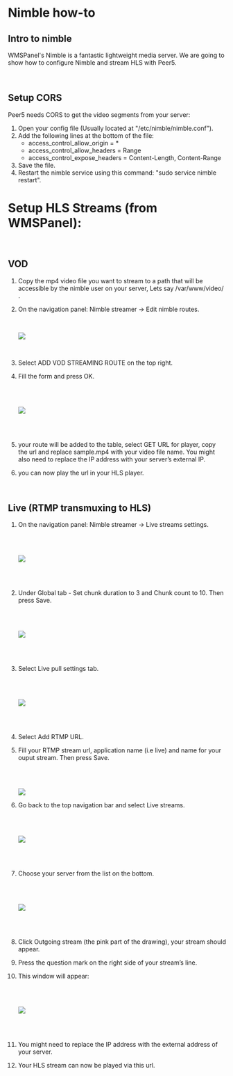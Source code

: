 # Nimble how-to

## Intro to nimble
WMSPanel's Nimble is a fantastic lightweight media server.
We are going to show how to configure Nimble and stream HLS with Peer5.

<br/>

## Setup CORS 
Peer5 needs CORS to get the video segments from your server:

1. Open your config file (Usually located at "/etc/nimble/nimble.conf").
2. Add the following lines at the bottom of the file:
	+ access_control_allow_origin = *
	+ access_control_allow_headers = Range
	+ access_control_expose_headers = Content-Length, Content-Range
3. Save the file.
4. Restart the nimble service using this command: "sudo service nimble restart".



# Setup HLS Streams (from WMSPanel):

<br/>

## VOD
1. Copy the mp4 video file you want to stream to a path that will be accessible by the nimble user on your server, Lets say /var/www/video/ .
2. On the navigation panel: Nimble streamer -> Edit nimble routes.

	
	<br/>
	
	![](https://github.com/Peer5/mkdocs-base/blob/master/docs/Guides/images/nimble/image01.png?raw=true)
	
	<br/>


3. Select ADD VOD STREAMING ROUTE on the top right.
4. Fill the form and press OK.

	<br/>
	<br/>

	![](https://github.com/Peer5/mkdocs-base/blob/master/docs/Guides/images/nimble/image00.png?raw=true)

	<br/>
	<br/>

5. your route will be added to the table, select GET URL for player, copy the url and replace sample.mp4 with your video file name. You might also need to replace the IP address with your server’s external IP.
6. you can now play the url in your HLS player.

<br/>
	
## Live (RTMP transmuxing to HLS)

1. On the navigation panel: Nimble streamer -> Live streams settings.

	<br/>
	<br/>

	![](https://github.com/Peer5/mkdocs-base/blob/master/docs/Guides/images/nimble/image03.png?raw=true)
	
	<br/>
	<br/>


2. Under Global tab -  Set chunk duration to 3 and Chunk count to 10. Then press Save.

	<br/>
	<br/>


	![](https://github.com/Peer5/mkdocs-base/blob/master/docs/Guides/images/nimble/image06.png?raw=true)

	<br/>
	<br/>


3. Select Live pull settings tab.

	<br/>
	<br/>

	![](https://github.com/Peer5/mkdocs-base/blob/master/docs/Guides/images/nimble/image05.png?raw=true)

	<br/>
	<br/>

4. Select Add RTMP URL.
5. Fill your RTMP stream url, application name (i.e live) and name for your ouput stream. Then press Save.
	
	<br/>
	<br/>


	![](https://github.com/Peer5/mkdocs-base/blob/master/docs/Guides/images/nimble/image07.png?raw=true)



6. Go back to the top navigation bar and select Live streams.

	<br/>
	<br/>

	![](https://github.com/Peer5/mkdocs-base/blob/master/docs/Guides/images/nimble/image04.png?raw=true)

	<br/>
	<br/>

7. Choose your server from the list on the bottom.

	<br/>
	<br/>

	![](https://github.com/Peer5/mkdocs-base/blob/master/docs/Guides/images/nimble/image08.png?raw=true)

	<br/>
	<br/>

8. Click Outgoing stream (the pink part of the drawing), your stream should appear.
9. Press the question mark on the right side of your stream’s line.
10. This window will appear:

	<br/>
	<br/>

	![](https://github.com/Peer5/mkdocs-base/blob/master/docs/Guides/images/nimble/image02.png?raw=true)

	<br/>
	<br/>

11. You might need to replace the IP address with the external address of your server.
12. Your HLS stream can now be played via this url.
